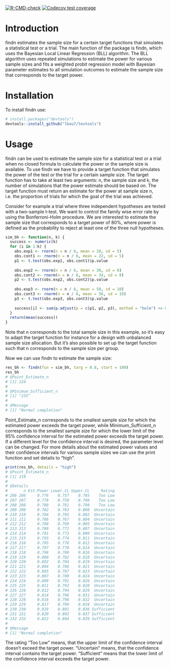 
<!-- README.md is generated from README.Rmd. -->

<!-- badges: start -->

[![R-CMD-check](https://github.com/lbau7/findn/actions/workflows/R-CMD-check.yaml/badge.svg)](https://github.com/lbau7/findn/actions/workflows/R-CMD-check.yaml)
[![Codecov test
coverage](https://codecov.io/gh/lbau7/findn/branch/master/graph/badge.svg)](https://app.codecov.io/gh/lbau7/findn?branch=master)
<!-- badges: end -->

# Introduction

findn estimates the sample size for a certain target functions that
simulates a statistical test or a trial. The main function of the
package is findn, which uses the Bayesian Local Linear Regression (BLL)
algorithm. The BLL algorithm uses repeated simulations to estimate the
power for various sample sizes and fits a weighted probit regression
model with Bayesian parameter estimates to all simulation outcomes to
estimate the sample size that corresponds to the target power.

# Installation

To install findn use:

``` r
# install.packages("devtools")
devtools::install_github("lbau7/textools")
```

# Usage

findn can be used to estimate the sample size for a statistical test or
a trial when no closed formula to calculate the power or the sample size
is available. To use findn we have to provide a target function that
simulates the power of the test or the trial for a certain sample size.
The target function has to take at least two arguments: n, the sample
size and k, the number of simulations that the power estimate should be
based on. The target function must return an estimate for the power at
sample size n, i.e. the proportion of trials for which the goal of the
trial was achieved.

Consider for example a trial where three independent hypotheses are
tested with a two-sample t-test. We want to control the family wise
error rate by using the Bonferroni-Holm procedure. We are interested to
estimate the sample size that corresponds to a target power of 80%,
where power is defined as the probability to reject at least one of the
three null hypotheses.

``` r
sim_bh <- function(n, k) {
  success <- numeric(k)
  for (i in 1:k) {
    obs.exp1 <- rnorm(n = n / 6, mean = 20, sd = 5)
    obs.cont1 <- rnorm(n = n / 6, mean = 22, sd = 5)
    p1 <- t.test(obs.exp1, obs.cont1)$p.value
    
    obs.exp2 <- rnorm(n = n / 6, mean = 30, sd = 8)
    obs.cont2 <- rnorm(n = n / 6, mean = 34, sd = 8)
    p2 <- t.test(obs.exp2, obs.cont2)$p.value
    
    obs.exp3 <- rnorm(n = n / 6, mean = 50, sd = 10)
    obs.cont3 <- rnorm(n = n / 6, mean = 56, sd = 10)
    p3 <- t.test(obs.exp3, obs.cont3)$p.value
    
    success[i] <- sum(p.adjust(p = c(p1, p2, p3), method = "holm") <= 0.05) > 0
  }
  return(mean(success))
}
```

Note that n corresponds to the total sample size in this example, so
it’s easy to adapt the target function for instance for a design with
unbalanced sample size allocation. But it’s also possible to set up the
target function such that n corresponds to the sample size per group.

Now we can use findn to estimate the sample size:

``` r
res_bh <- findn(fun = sim_bh, targ = 0.8, start = 100)
res_bh
# $Point_Estimate_n
# [1] 224
# 
# $Minimum_Sufficient_n
# [1] "235"
# 
# $Message
# [1] "Normal completion"
```

Point_Estimate_n corresponds to the smallest sample size for which the
estimated power exceeds the target power, while Minimum_Sufficient_n
corresponds to the smallest sample size for which the lower limit of the
95% confidence interval for the estimated power exceeds the target
power. If a different level for the confidence interval is desired, the
parameter level can be changed. For more details about the estimated
power values and their confidence intervals for various sample sizes we
can use the print function and set details to “high”.

``` r
print(res_bh, details = "high")
# $Point_Estimate_n
# [1] 219
# 
# $Details
#       n Est.Power Lower.CL Upper.CL     Rating
# 206 206     0.776    0.757    0.795    Too Low
# 207 207     0.778    0.759    0.796    Too Low
# 208 208     0.780    0.761    0.798    Too Low
# 209 209     0.782    0.763    0.800  Uncertain
# 210 210     0.784    0.765    0.802  Uncertain
# 211 211     0.786    0.767    0.804  Uncertain
# 212 212     0.788    0.769    0.805  Uncertain
# 213 213     0.789    0.771    0.807  Uncertain
# 214 214     0.791    0.773    0.809  Uncertain
# 215 215     0.793    0.774    0.811  Uncertain
# 216 216     0.795    0.776    0.812  Uncertain
# 217 217     0.797    0.778    0.814  Uncertain
# 218 218     0.798    0.780    0.816  Uncertain
# 219 219     0.800    0.782    0.818  Uncertain
# 220 220     0.802    0.784    0.819  Uncertain
# 221 221     0.804    0.786    0.821  Uncertain
# 222 222     0.805    0.787    0.823  Uncertain
# 223 223     0.807    0.789    0.824  Uncertain
# 224 224     0.809    0.791    0.826  Uncertain
# 225 225     0.811    0.793    0.828  Uncertain
# 226 226     0.812    0.794    0.829  Uncertain
# 227 227     0.814    0.796    0.831  Uncertain
# 228 228     0.816    0.798    0.832  Uncertain
# 229 229     0.817    0.799    0.834  Uncertain
# 230 230     0.819    0.801    0.836 Sufficient
# 231 231     0.820    0.803    0.837 Sufficient
# 232 232     0.822    0.804    0.839 Sufficient
# 
# $Message
# [1] "Normal completion"
```

The rating “Too Low” means, that the upper limit of the confidence
interval doesn’t exceed the target power. “Uncertain” means, that the
confidence interval contains the target power. “Sufficient” means that
the lower limit of the confidence interval exceeds the target power.
